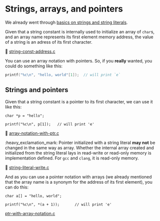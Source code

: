 # Strings, arrays, and pointers

We already went through [basics on strings and string
literals](/modules/strings.md).

Given that a string constant is internally used to initialize an array of
`char`s, and an array name represents its first element memory address, the
value of a string is an adress of its first character.

:eyes: [string-const-address.c](/src/string-const-address.c)

You can use an array notation with pointers.  So, if you **really** wanted, you
could do something like this:

```C
printf("%c\n", "hello, world"[1]);	// will print `e`
```

## Strings and pointers

Given that a string constant is a pointer to its first character, we can use it
like this:

```
char *p = "hello";

printf("%c\n", p[1]);   // will print 'e'
```

:eyes: [array-notation-with-ptr.c](/src/array-notation-with-ptr.c)

:heavy\_exclamation\_mark: Pointer initialized with a string literal **may not**
be changed in the same way as array.  Whether the internal array created and
initialized from the string literal lays in read-write or read-only memory is
implementation defined.  For `gcc` and `clang`, it is read-only memory.

:eyes: [string-literal-write.c](/src/string-literal-write.c)

And as you can use a pointer notation with arrays (we already mentioned that the
array name is a synonym for the address of its first element), you can do this:

```
char a[] = "hello, world";

printf("%c\n", *(a + 1));       // will print 'e'
```

[ptr-with-array-notation.c](/src/ptr-with-array-notation.c)
